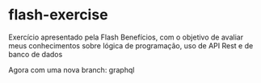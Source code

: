 # flash-exercise
Exercício apresentado pela Flash Benefícios, com o objetivo de avaliar meus conhecimentos sobre lógica de programação, uso de API Rest e de banco de dados

Agora com uma nova branch: graphql
